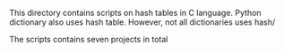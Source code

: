 This directory contains scripts on hash tables in C language.
Python dictionary also uses hash table. However, not all dictionaries uses hash/

The scripts contains seven projects in total
